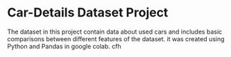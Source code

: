 # Car-Details Dataset Project
The dataset in this project contain data about used cars and includes basic comparisons between different features of the dataset. it was created using Python and Pandas in google colab.
cfh
